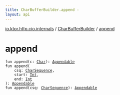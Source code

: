 ```yaml
---
title: CharBufferBuilder.append - 
layout: api
---
```


<div class='api-docs-breadcrumbs'><a href="../index.html">io.ktor.http.cio.internals</a> / <a href="index.html">CharBufferBuilder</a> / <a href="./append.html">append</a></div>

# append

<div class="signature"><code><span class="keyword">fun </span><span class="identifier">append</span><span class="symbol">(</span><span class="parameterName" id="io.ktor.http.cio.internals.CharBufferBuilder$append(kotlin.Char)/c">c</span><span class="symbol">:</span>&nbsp;<a href="https://kotlinlang.org/api/latest/jvm/stdlib/kotlin/-char/index.html"><span class="identifier">Char</span></a><span class="symbol">)</span><span class="symbol">: </span><a href="https://kotlinlang.org/api/latest/jvm/stdlib/kotlin.text/-appendable/index.html"><span class="identifier">Appendable</span></a></code></div>

<div class="signature"><code><span class="keyword">fun </span><span class="identifier">append</span><span class="symbol">(</span><br/>&nbsp;&nbsp;&nbsp;&nbsp;<span class="parameterName" id="io.ktor.http.cio.internals.CharBufferBuilder$append(kotlin.CharSequence, kotlin.Int, kotlin.Int)/csq">csq</span><span class="symbol">:</span>&nbsp;<a href="https://kotlinlang.org/api/latest/jvm/stdlib/kotlin/-char-sequence/index.html"><span class="identifier">CharSequence</span></a><span class="symbol">, </span><br/>&nbsp;&nbsp;&nbsp;&nbsp;<span class="parameterName" id="io.ktor.http.cio.internals.CharBufferBuilder$append(kotlin.CharSequence, kotlin.Int, kotlin.Int)/start">start</span><span class="symbol">:</span>&nbsp;<a href="https://kotlinlang.org/api/latest/jvm/stdlib/kotlin/-int/index.html"><span class="identifier">Int</span></a><span class="symbol">, </span><br/>&nbsp;&nbsp;&nbsp;&nbsp;<span class="parameterName" id="io.ktor.http.cio.internals.CharBufferBuilder$append(kotlin.CharSequence, kotlin.Int, kotlin.Int)/end">end</span><span class="symbol">:</span>&nbsp;<a href="https://kotlinlang.org/api/latest/jvm/stdlib/kotlin/-int/index.html"><span class="identifier">Int</span></a><br/><span class="symbol">)</span><span class="symbol">: </span><a href="https://kotlinlang.org/api/latest/jvm/stdlib/kotlin.text/-appendable/index.html"><span class="identifier">Appendable</span></a></code></div>

<div class="signature"><code><span class="keyword">fun </span><span class="identifier">append</span><span class="symbol">(</span><span class="parameterName" id="io.ktor.http.cio.internals.CharBufferBuilder$append(kotlin.CharSequence)/csq">csq</span><span class="symbol">:</span>&nbsp;<a href="https://kotlinlang.org/api/latest/jvm/stdlib/kotlin/-char-sequence/index.html"><span class="identifier">CharSequence</span></a><span class="symbol">)</span><span class="symbol">: </span><a href="http://docs.oracle.com/javase/6/docs/api/java/lang/Appendable.html"><span class="identifier">Appendable</span></a></code></div>
